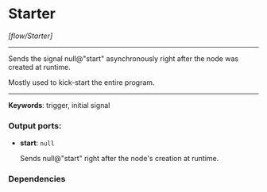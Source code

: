 # Starter

_[flow/Starter]_

---

Sends the signal null@"start" asynchronously right after the node was created at runtime.  
  
Mostly used to kick-start the entire program.  

---

__Keywords__: trigger, initial signal

### Output ports:

* __start__: ` null `

    Sends null@"start" right after the node's creation at runtime.

### Dependencies




